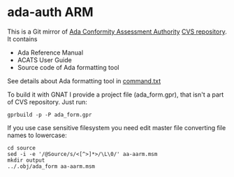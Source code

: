 # ada-auth ARM

This is a Git mirror of
[Ada Conformity Assessment Authority](http://www.ada-auth.org/)
[CVS repository](http://www.ada-auth.org/cgi-bin/cvsweb.cgi/arm/).
It contains

 * Ada Reference Manual
 * ACATS User Guide
 * Source code of Ada formatting tool

See details about Ada formatting tool in [command.txt](progs/command.txt)

To build it with GNAT I provide a project file (ada_form.gpr),
that isn't a part of CVS repository. Just run:

```
gprbuild -p -P ada_form.gpr
```

If you use case sensitive filesystem you need edit master file converting
file names to lowercase:

```
cd source
sed -i -e '/@Source/s/<[^>]*>/\L\0/' aa-aarm.msm
mkdir output
../.obj/ada_form aa-aarm.msm
```

